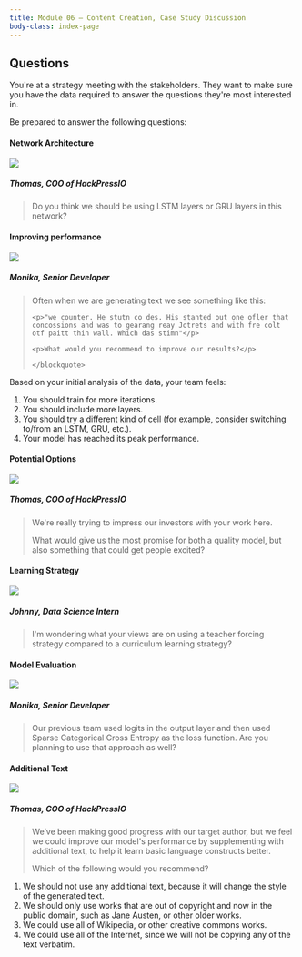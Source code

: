 ```yaml
---
title: Module 06 — Content Creation, Case Study Discussion
body-class: index-page
---
```

<style type="text/css">
    article ol { list-style-type: upper-alpha; }
    article ol li { list-style-type: upper-alpha; }
</style>

## Questions
You're at a strategy meeting with the stakeholders. They want to make sure you have the data required to answer the questions they're most interested in.

Be prepared to answer the following questions:

#### Network Architecture

<div class="dialogue">
	<img src="{{URLROOT}}/shared/img/thomas.jpg">
	<h5>Thomas, COO of HackPressIO</h5>
	<blockquote><p>Do you think we should be using LSTM layers or GRU layers in this network?</p></blockquote>
</div>

#### Improving performance

<div class="dialogue">
	<img src="{{URLROOT}}/shared/img/monika.jpg">
	<h5>Monika, Senior Developer</h5>
	<blockquote><p>Often when we are generating text we see something like this:</p>
	
	<p>"we counter. He stutn co des. His stanted out one ofler that concossions and was to gearang reay Jotrets and with fre colt otf paitt thin wall. Which das stimn"</p>

	<p>What would you recommend to improve our results?</p>

	</blockquote>
</div>

Based on your initial analysis of the data, your team feels:

1. You should train for more iterations.
2. You should include more layers.
3. You should try a different kind of cell (for example, consider switching to/from an LSTM, GRU, etc.).
4. Your model has reached its peak performance.

#### Potential Options

<div class="dialogue">
	<img src="{{URLROOT}}/shared/img/thomas.jpg">
	<h5>Thomas, COO of HackPressIO</h5>
	<blockquote><p>We're really trying to impress our investors with your work here.</p>
	<p>What would give us the most promise for both a quality model, but also something that could get people excited?</p></blockquote>
</div>

#### Learning Strategy

<div class="dialogue">
	<img src="{{URLROOT}}/shared/img/johnny.jpg">
	<h5>Johnny, Data Science Intern</h5>
	<blockquote><p>I'm wondering what your views are on using a teacher forcing strategy compared to a curriculum learning strategy?</p></blockquote>
</div>

#### Model Evaluation

<div class="dialogue">
	<img src="{{URLROOT}}/shared/img/monika.jpg">
	<h5>Monika, Senior Developer</h5>
	<blockquote><p>Our previous team used logits in the output layer and then used Sparse Categorical Cross Entropy as the loss function. Are you planning to use that approach as well?</p></blockquote>
</div>

#### Additional Text

<div class="dialogue">
	<img src="{{URLROOT}}/shared/img/thomas.jpg">
	<h5>Thomas, COO of HackPressIO</h5>
	<blockquote><p>We’ve been making good progress with our target author, but we feel we could improve our model's performance by supplementing with additional text, to help it learn basic language constructs better.</p><p> Which of the following would you recommend?</p></blockquote>
</div>

1. We should not use any additional text, because it will change the style of the generated text.
2. We should only use works that are out of copyright and now in the public domain, such as Jane Austen, or other older works.
3. We could use all of Wikipedia, or other creative commons works.
4. We could use all of the Internet, since we will not be copying any of the text verbatim.

[^1]: [COO photo by Jonas Kakaroto on Unsplash](https://unsplash.com/photos/mjRwhvqEC0U)

[^2]: [Senior Developer photo by Mimi Thian on Unsplash](https://unsplash.com/photos/8kdA2IJsjcU)

[^3]: [Data Science Intern photo by Fábio Lucas on Unsplash](https://unsplash.com/photos/iczrMDNuvzkml-pxK0Ovmw)